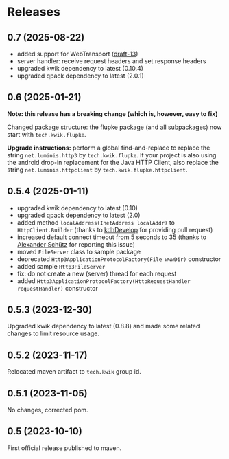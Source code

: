 # Releases

## 0.7 (2025-08-22)

- added support for WebTransport ([draft-13](https://www.ietf.org/archive/id/draft-ietf-webtrans-http3-13.html))
- server handler: receive request headers and set response headers
- upgraded kwik dependency to latest (0.10.4)
- upgraded qpack dependency to latest (2.0.1)

## 0.6 (2025-01-21)

**Note: this release has a breaking change (which is, however, easy to fix)**

Changed package structure: the flupke package (and all subpackages) now start with `tech.kwik.flupke`.

**Upgrade instructions:** perform a global find-and-replace to replace the string `net.luminis.http3` by `tech.kwik.flupke`.
If your project is also using the android drop-in replacement for the Java HTTP Client, also replace the string `net.luminis.httpclient` by `tech.kwik.flupke.httpclient`.

## 0.5.4 (2025-01-11)

- upgraded kwik dependency to latest (0.10)
- upgraded qpack dependency to latest (2.0)
- added method `localAddress(InetAddress localAddr)` to `HttpClient.Builder` (thanks to [kdhDevelop](https://github.com/kdhDevelop) for providing pull request)
- increased default connect timeout from 5 seconds to 35 (thanks to [Alexander Schütz](https://github.com/AlexanderSchuetz97) for reporting this issue)
- moved `FileServer` class to sample package
- deprecated `Http3ApplicationProtocolFactory(File wwwDir)` constructor
- added sample `Http3FileServer`
- fix: do not create a new (server) thread for each request
- added `Http3ApplicationProtocolFactory(HttpRequestHandler requestHandler)` constructor 

## 0.5.3 (2023-12-30)

Upgraded kwik dependency to latest (0.8.8) and made some related changes to limit resource usage.

## 0.5.2 (2023-11-17)

Relocated maven artifact to `tech.kwik` group id.

## 0.5.1 (2023-11-05)

No changes, corrected pom.

## 0.5 (2023-10-10)

First official release published to maven.
